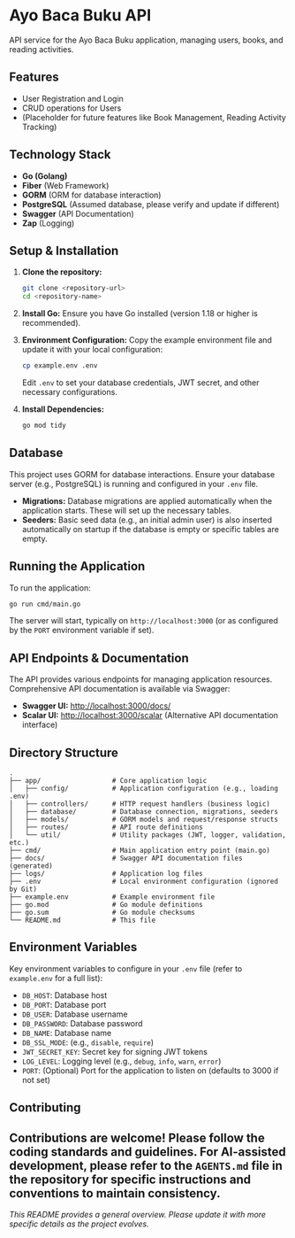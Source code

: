 # Ayo Baca Buku API

API service for the Ayo Baca Buku application, managing users, books, and reading activities.

## Features

*   User Registration and Login
*   CRUD operations for Users
*   (Placeholder for future features like Book Management, Reading Activity Tracking)

## Technology Stack

*   **Go (Golang)**
*   **Fiber** (Web Framework)
*   **GORM** (ORM for database interaction)
*   **PostgreSQL** (Assumed database, please verify and update if different)
*   **Swagger** (API Documentation)
*   **Zap** (Logging)

## Setup & Installation

1.  **Clone the repository:**
    ```bash
    git clone <repository-url>
    cd <repository-name>
    ```

2.  **Install Go:**
    Ensure you have Go installed (version 1.18 or higher is recommended).

3.  **Environment Configuration:**
    Copy the example environment file and update it with your local configuration:
    ```bash
    cp example.env .env
    ```
    Edit `.env` to set your database credentials, JWT secret, and other necessary configurations.

4.  **Install Dependencies:**
    ```bash
    go mod tidy
    ```

## Database

This project uses GORM for database interactions. Ensure your database server (e.g., PostgreSQL) is running and configured in your `.env` file.

*   **Migrations:** Database migrations are applied automatically when the application starts. These will set up the necessary tables.
*   **Seeders:** Basic seed data (e.g., an initial admin user) is also inserted automatically on startup if the database is empty or specific tables are empty.

## Running the Application

To run the application:

```bash
go run cmd/main.go
```

The server will start, typically on `http://localhost:3000` (or as configured by the `PORT` environment variable if set).

## API Endpoints & Documentation

The API provides various endpoints for managing application resources. Comprehensive API documentation is available via Swagger:

*   **Swagger UI:** [http://localhost:3000/docs/](http://localhost:3000/docs/)
*   **Scalar UI:** [http://localhost:3000/scalar](http://localhost:3000/scalar) (Alternative API documentation interface)

## Directory Structure

```
.
├── app/                  # Core application logic
│   ├── config/           # Application configuration (e.g., loading .env)
│   ├── controllers/      # HTTP request handlers (business logic)
│   ├── database/         # Database connection, migrations, seeders
│   ├── models/           # GORM models and request/response structs
│   ├── routes/           # API route definitions
│   └── util/             # Utility packages (JWT, logger, validation, etc.)
├── cmd/                  # Main application entry point (main.go)
├── docs/                 # Swagger API documentation files (generated)
├── logs/                 # Application log files
├── .env                  # Local environment configuration (ignored by Git)
├── example.env           # Example environment file
├── go.mod                # Go module definitions
├── go.sum                # Go module checksums
└── README.md             # This file
```

## Environment Variables

Key environment variables to configure in your `.env` file (refer to `example.env` for a full list):

*   `DB_HOST`: Database host
*   `DB_PORT`: Database port
*   `DB_USER`: Database username
*   `DB_PASSWORD`: Database password
*   `DB_NAME`: Database name
*   `DB_SSL_MODE`: (e.g., `disable`, `require`)
*   `JWT_SECRET_KEY`: Secret key for signing JWT tokens
*   `LOG_LEVEL`: Logging level (e.g., `debug`, `info`, `warn`, `error`)
*   `PORT`: (Optional) Port for the application to listen on (defaults to 3000 if not set)

## Contributing

Contributions are welcome! Please follow the coding standards and guidelines. For AI-assisted development, please refer to the `AGENTS.md` file in the repository for specific instructions and conventions to maintain consistency.
---

*This README provides a general overview. Please update it with more specific details as the project evolves.*

